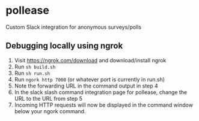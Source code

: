 # pollease
Custom Slack integration for anonymous surveys/polls


## Debugging locally using ngrok
1. Visit https://ngrok.com/download and download/install ngrok
2. Run `sh build.sh`
3. Run `sh run.sh`
4. Run `ngork http 7000` (or whatever port is currently in run.sh)
5. Note the forwarding URL in the command output in step 4 
6. In the slack slash command integration page for pollease, change the URL to the URL from step 5
7. Incoming HTTP requests will now be displayed in the command window below your ngork command.